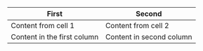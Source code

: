First | Second
----- | -----
Content from cell 1 | Content from cell 2
Content in the first column | Content in second column
